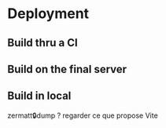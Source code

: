 # Deployment

## Build thru a CI
## Build on the final server
## Build in local

zermatt:lock:dump ?
regarder ce que propose Vite

